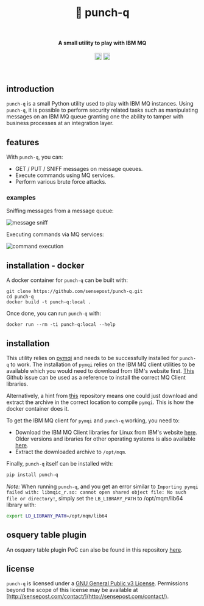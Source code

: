 <h1 align="center">
  <br>
    👊 punch-q
  <br>
  <br>
</h1>

<h4 align="center">A small utility to play with IBM MQ</h4>
<p align="center">
  <a href="https://twitter.com/leonjza"><img src="https://img.shields.io/badge/twitter-%40leonjza-blue.svg" alt="@leonjza" height="18"></a>
  <a href="https://pypi.python.org/pypi/punch-q"><img src="https://badge.fury.io/py/punch-q.svg" alt="PyPI version" height="18"></a>
</p>
<br>

## introduction

`punch-q` is a small Python utility used to play with IBM MQ instances. Using `punch-q`, it is possible to perform  security related tasks such as manipulating messages on an IBM MQ queue granting one the ability to tamper with business processes at an integration layer.

## features

With `punch-q`, you can:

- GET / PUT / SNIFF messages on message queues.
- Execute commands using MQ services.
- Perform various brute force attacks.

### examples

Sniffing messages from a message queue:

![message sniff](https://i.imgur.com/sAt2v1U.png)

Executing commands via MQ services:

![command execution](https://i.imgur.com/vEvRem0.png)

## installation - docker

A docker container for `punch-q` can be built with:

```text
git clone https://github.com/sensepost/punch-q.git
cd punch-q
docker build -t punch-q:local .
```

Once done, you can run `punch-q` with:

```text
docker run --rm -ti punch-q:local --help
```

## installation

This utility relies on [pymqi](https://github.com/dsuch/pymqi) and needs to be successfully installed for `punch-q` to work. The installation of `pymqi` relies on the IBM MQ client utilities to be available which you would need to download from IBM's website first. [This](https://github.com/dsuch/pymqi/issues/15#issuecomment-124772995) Github issue can be used as a reference to install the correct MQ Client libraries.

Alternatively, a hint from [this](https://github.com/ibm-messaging/mq-golang/blob/master/Dockerfile#L53-L62) repository means one could just download and extract the archive in the correct location to compile `pymqi`. This is how the docker container does it.

To get the IBM MQ client for `pymqi` and `punch-q` working, you need to:

- Download the IBM MQ Client libraries for Linux from IBM's website [here](https://public.dhe.ibm.com/ibmdl/export/pub/software/websphere/messaging/mqdev/redist/9.1.4.0-IBM-MQC-Redist-LinuxX64.tar.gz). Older versions and ibraries for other operating systems is also available [here](https://public.dhe.ibm.com/ibmdl/export/pub/software/websphere/messaging/mqdev/redist/).
- Extract the downloaded archive to `/opt/mqm`.

Finally, `punch-q` itself can be installed with:

```bash
pip install punch-q
```

*Note:* When running `punch-q`, and you get an error similar to `Importing pymqi failed with: libmqic_r.so: cannot open shared object file: No such file or directory!`, simply set the `LB_LIBRARY_PATH` to /opt/mqm/lib64 library with:

```bash
export LD_LIBRARY_PATH=/opt/mqm/lib64
```

## osquery table plugin

An osquery table plugin PoC can also be found in this repository [here](https://github.com/sensepost/punch-q/tree/master/osquery-mqtable).

## license

`punch-q` is licensed under a [GNU General Public v3 License](https://www.gnu.org/licenses/gpl-3.0.en.html). Permissions beyond the scope of this license may be available at [http://sensepost.com/contact/](http://sensepost.com/contact/).
